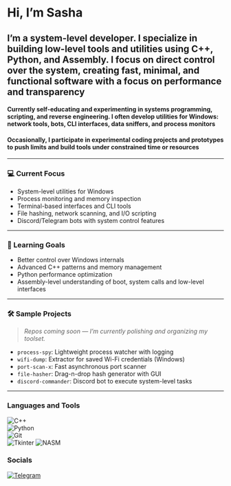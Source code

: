 # Hi, I’m Sasha

## I’m a system-level developer. I specialize in building low-level tools and utilities using C++, Python, and Assembly. I focus on direct control over the system, creating fast, minimal, and functional software with a focus on performance and transparency

#### Currently self-educating and experimenting in systems programming, scripting, and reverse engineering. I often develop utilities for Windows: network tools, bots, CLI interfaces, data sniffers, and process monitors

#### Occasionally, I participate in experimental coding projects and prototypes to push limits and build tools under constrained time or resources

---

### 💻 Current Focus

- System-level utilities for Windows
- Process monitoring and memory inspection
- Terminal-based interfaces and CLI tools
- File hashing, network scanning, and I/O scripting
- Discord/Telegram bots with system control features

---

### 🧠 Learning Goals

- Better control over Windows internals
- Advanced C++ patterns and memory management
- Python performance optimization
- Assembly-level understanding of boot, system calls and low-level interfaces

---

### 🛠 Sample Projects

> _Repos coming soon — I’m currently polishing and organizing my toolset._

- `process-spy`: Lightweight process watcher with logging
- `wifi-dump`: Extractor for saved Wi-Fi credentials (Windows)
- `port-scan-x`: Fast asynchronous port scanner
- `file-hasher`: Drag-n-drop hash generator with GUI
- `discord-commander`: Discord bot to execute system-level tasks

---

### Languages and Tools  
![C++](https://img.shields.io/badge/-C++-090909?style=for-the-badge&logo=c%2b%2b&logoColor=6296CC)  
![Python](https://img.shields.io/badge/-Python-090909?style=for-the-badge&logo=python&logoColor=#F0E68C)   
![Git](https://img.shields.io/badge/-Git-090909?style=for-the-badge&logo=git&logoColor=#F0E68C)  
![Tkinter](https://img.shields.io/badge/-Tkinter-090909?style=for-the-badge&logo=python&logoColor=FFDD00)
![NASM](https://img.shields.io/badge/-NASM-090909?style=for-the-badge&logo=asm-6502&logoColor=FF6347) 

### Socials
[![Telegram](https://img.shields.io/badge/-Telegram-090909?style=for-the-badge&logo=telegram&logoColor=27A0D9)](https://t.me/ogrozok)
